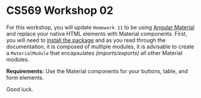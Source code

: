 # CS569 Workshop 02
For this workshop, you will update `Homework 11` to be using [Angular Material](https://material.angular.io/) and replace your native HTML elements with Material components. First, you will need to [install the package](https://material.angular.io/guide/getting-started) and as you read through the documentation, it is composed of multiple modules, it is advisable to create a `MaterialModule` that encapsulates *(imports/exports)* all other Material modules.  
  
**Requirements:** Use the Material components for your buttons, table, and form elements.  
  
Good luck.
